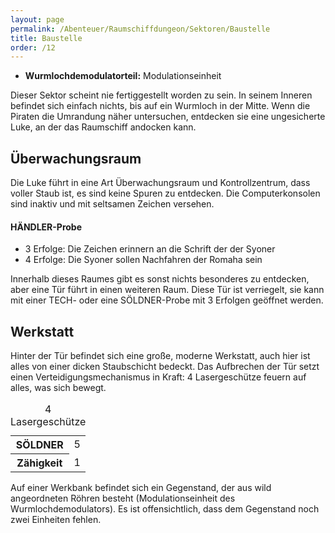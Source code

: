 ```yaml
---
layout: page
permalink: /Abenteuer/Raumschiffdungeon/Sektoren/Baustelle
title: Baustelle
order: /12
---
```


- **Wurmlochdemodulatorteil:** Modulationseinheit

Dieser Sektor scheint nie fertiggestellt worden zu sein. In seinem Inneren befindet sich einfach nichts, bis auf ein Wurmloch in der Mitte. Wenn die Piraten die Umrandung näher untersuchen, entdecken sie eine ungesicherte Luke, an der das Raumschiff andocken kann.

## Überwachungsraum

Die Luke führt in eine Art Überwachungsraum und Kontrollzentrum, dass voller Staub ist, es sind keine Spuren zu entdecken. Die Computerkonsolen sind inaktiv und mit seltsamen Zeichen versehen.

#### HÄNDLER-Probe

- 3 Erfolge: Die Zeichen erinnern an die Schrift der der Syoner
- 4 Erfolge: Die Syoner sollen Nachfahren der Romaha sein

Innerhalb dieses Raumes gibt es sonst nichts besonderes zu entdecken, aber eine Tür führt in einen weiteren Raum. Diese Tür ist verriegelt, sie kann mit einer TECH- oder eine SÖLDNER-Probe mit 3 Erfolgen geöffnet werden.

## Werkstatt

Hinter der Tür befindet sich eine große, moderne Werkstatt, auch hier ist alles von einer dicken Staubschicht bedeckt. Das Aufbrechen der Tür setzt einen Verteidigungsmechanismus in Kraft: 4 Lasergeschütze feuern auf alles, was sich bewegt.

<table>
<caption>4 Lasergeschütze</caption>
<tbody>
<tr><th>SÖLDNER</th><td>5</td></tr>
<tr><th>Zähigkeit</th><td>1</td></tr>
</tbody>
</table>

Auf einer Werkbank befindet sich ein Gegenstand, der aus wild angeordneten Röhren besteht (Modulationseinheit des Wurmlochdemodulators). Es ist offensichtlich, dass dem Gegenstand noch zwei Einheiten fehlen.

